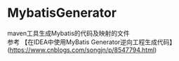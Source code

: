 # MybatisGenerator
maven工具生成Mybatis的代码及映射的文件  
参考 【在IDEA中使用MyBatis Generator逆向工程生成代码】(https://www.cnblogs.com/songjn/p/8547794.html)
